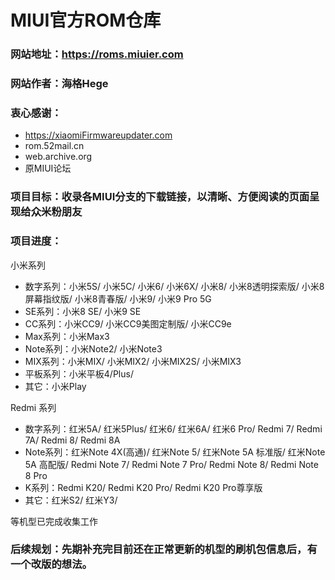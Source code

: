 # MIUI官方ROM仓库

### 网站地址：https://roms.miuier.com  
### 网站作者：海格Hege  
### 衷心感谢：  
+ https://xiaomiFirmwareupdater.com  
+  rom.52mail.cn  
+ web.archive.org  
+ 原MIUI论坛  

### 项目目标：收录各MIUI分支的下载链接，以清晰、方便阅读的页面呈现给众米粉朋友  

### 项目进度：

小米系列
+ 数字系列：小米5S/ 小米5C/ 小米6/ 小米6X/ 小米8/ 小米8透明探索版/ 小米8屏幕指纹版/ 小米8青春版/ 小米9/ 小米9 Pro 5G
+ SE系列：小米8 SE/ 小米9 SE 
+ CC系列：小米CC9/ 小米CC9美图定制版/ 小米CC9e  
+ Max系列：小米Max3
+ Note系列：小米Note2/ 小米Note3
+ MIX系列：小米MIX/ 小米MIX2/ 小米MIX2S/ 小米MIX3
+ 平板系列：小米平板4/Plus/
+ 其它：小米Play  

Redmi 系列

+ 数字系列：红米5A/ 红米5Plus/ 红米6/ 红米6A/ 红米6 Pro/ Redmi 7/ Redmi 7A/ Redmi 8/ Redmi 8A  
+ Note系列：红米Note 4X(高通)/ 红米Note 5/ 红米Note 5A 标准版/ 红米Note 5A 高配版/ Redmi Note 7/ Redmi Note 7 Pro/ Redmi Note 8/ Redmi Note 8 Pro
+ K系列：Redmi K20/ Redmi K20 Pro/ Redmi K20 Pro尊享版  
+ 其它：红米S2/ 红米Y3/  

等机型已完成收集工作  


### 后续规划：先期补充完目前还在正常更新的机型的刷机包信息后，有一个改版的想法。